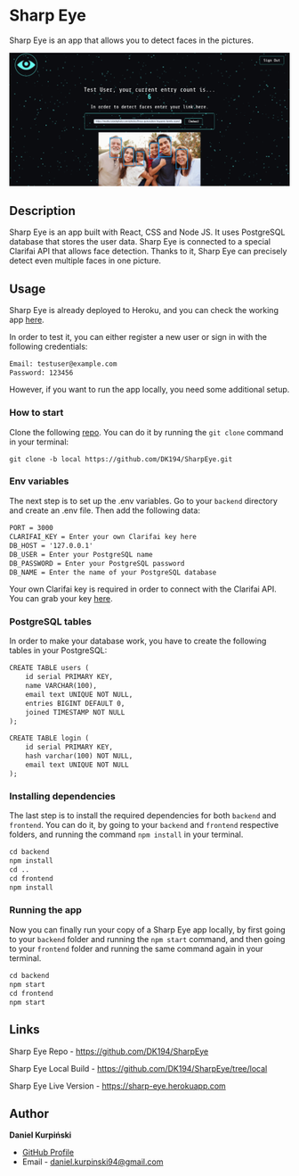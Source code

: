 # Sharp Eye

Sharp Eye is an app that allows you to detect faces in the pictures.

![screenshot](https://github.com/DK194/SharpEye/blob/master/uploads/sharpeye.png)

## Description

Sharp Eye is an app built with React, CSS and Node JS. It uses PostgreSQL database that stores the user data. Sharp Eye is connected to a special Clarifai API that allows face detection. Thanks to it, Sharp Eye can precisely detect even multiple faces in one picture.

## Usage

Sharp Eye is already deployed to Heroku, and you can check the working app [here](https://sharp-eye.herokuapp.com).

In order to test it, you can either register a new user or sign in with the following credentials:

```
Email: testuser@example.com
Password: 123456
```

However, if you want to run the app locally, you need some additional setup.

### How to start

Clone the following [repo](https://github.com/DK194/SharpEye/tree/local). You can do it by running the ```git clone``` command in your terminal:  

```
git clone -b local https://github.com/DK194/SharpEye.git
```
### Env variables

The next step is to set up the .env variables. Go to your ```backend``` directory and create an .env file. Then add the following data:

```
PORT = 3000
CLARIFAI_KEY = Enter your own Clarifai key here
DB_HOST = '127.0.0.1'
DB_USER = Enter your PostgreSQL name
DB_PASSWORD = Enter your PostgreSQL password
DB_NAME = Enter the name of your PostgreSQL database
```

Your own Clarifai key is required in order to connect with the Clarifai API. You can grab your key [here](https://www.clarifai.com).

### PostgreSQL tables

In order to make your database work, you have to create the following tables in your PostgreSQL:

```
CREATE TABLE users (
	id serial PRIMARY KEY,
	name VARCHAR(100),
	email text UNIQUE NOT NULL,
	entries BIGINT DEFAULT 0,
	joined TIMESTAMP NOT NULL
);
```

```
CREATE TABLE login (
	id serial PRIMARY KEY,
	hash varchar(100) NOT NULL,
	email text UNIQUE NOT NULL
);
```

### Installing dependencies

The last step is to install the required dependencies for both ```backend``` and ```frontend```. You can do it, by going to your ```backend``` and ```frontend``` respective folders, and running the command ```npm install``` in your terminal.

```
cd backend
npm install
cd ..
cd frontend
npm install
``` 
### Running the app

Now you can finally run your copy of a Sharp Eye app locally, by first going to your ```backend``` folder and running the ```npm start``` command, and then going to your ```frontend``` folder and running the same command again in your terminal.
 
```
cd backend
npm start
cd frontend
npm start
```
## Links

Sharp Eye Repo - https://github.com/DK194/SharpEye

Sharp Eye Local Build - https://github.com/DK194/SharpEye/tree/local

Sharp Eye Live Version - https://sharp-eye.herokuapp.com

## Author

**Daniel Kurpiński**

- [GitHub Profile](https://github.com/DK194)
- Email - daniel.kurpinski94@gmail.com
